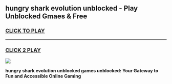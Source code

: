 
## hungry shark evolution unblocked - Play Unblocked Gmaes & Free
<h3>
<a href="https://news.freeplayer.one?title=hungry_shark_evolution_unblocked&ref=16F">CLICK TO PLAY</a></h3>
<hr>

<h3>
<a href="https://news.freeplayer.one?title=hungry_shark_evolution_unblocked&ref=16F">CLICK 2 PLAY</a>
  
</h3>

<a href="https://news.freeplayer.one?title=hungry_shark_evolution_unblocked&ref=16F/"><img src="https://clearcache.store/games.png"></a>


**hungry shark evolution unblocked games unblocked: Your Gateway to Fun and Accessible Online Gaming**
